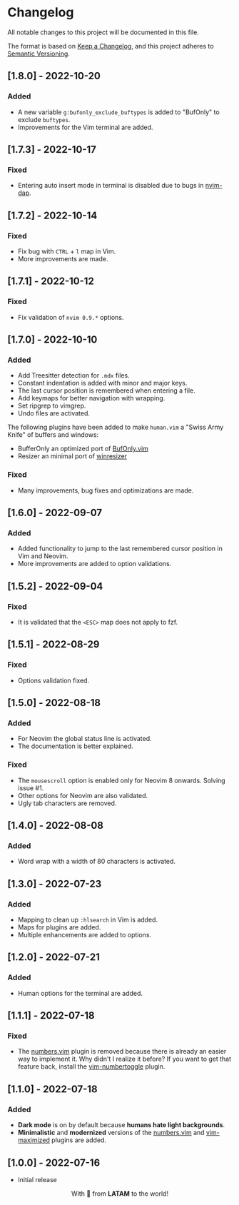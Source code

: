 # Changelog

All notable changes to this project will be documented in this file.

The format is based on [Keep a Changelog](https://keepachangelog.com/en/1.0.0/), and this project adheres to [Semantic Versioning](https://semver.org/spec/v2.0.0.html).

## [1.8.0] - 2022-10-20

### Added

- A new variable `g:bufonly_exclude_buftypes` is added to "BufOnly" to exclude `buftypes`.
- Improvements for the Vim terminal are added.

## [1.7.3] - 2022-10-17

### Fixed

- Entering auto insert mode in terminal is disabled due to bugs in [nvim-dap](https://github.com/mfussenegger/nvim-dap).

## [1.7.2] - 2022-10-14

### Fixed

- Fix bug with `CTRL` + `l` map in Vim.
- More improvements are made.

## [1.7.1] - 2022-10-12

### Fixed

- Fix validation of `nvim 0.9.*` options.

## [1.7.0] - 2022-10-10

### Added

- Add Treesitter detection for `.mdx` files.
- Constant indentation is added with minor and major keys.
- The last cursor position is remembered when entering a file.
- Add keymaps for better navigation with wrapping.
- Set ripgrep to vimgrep.
- Undo files are activated.

The following plugins have been added to make `human.vim` a "Swiss Army Knife" of buffers and windows:

  - BufferOnly an optimized port of [BufOnly.vim](https://github.com/vim-scripts/BufOnly.vim)
  - Resizer an minimal port of [winresizer](https://github.com/simeji/winresizer)

### Fixed

- Many improvements, bug fixes and optimizations are made.

## [1.6.0] - 2022-09-07

### Added

- Added functionality to jump to the last remembered cursor position in Vim and Neovim.
- More improvements are added to option validations.

## [1.5.2] - 2022-09-04

### Fixed

- It is validated that the `<ESC>` map does not apply to fzf.

## [1.5.1] - 2022-08-29

### Fixed

- Options validation fixed.

## [1.5.0] - 2022-08-18

### Added

- For Neovim the global status line is activated.
- The documentation is better explained.

### Fixed

- The `mousescroll` option is enabled only for Neovim 8 onwards. Solving issue #1.
- Other options for Neovim are also validated.
- Ugly tab characters are removed.

## [1.4.0] - 2022-08-08

### Added

- Word wrap with a width of 80 characters is activated.

## [1.3.0] - 2022-07-23

### Added

- Mapping to clean up `:hlsearch` in Vim is added.
- Maps for plugins are added.
- Multiple enhancements are added to options.

## [1.2.0] - 2022-07-21

### Added

- Human options for the terminal are added.

## [1.1.1] - 2022-07-18

### Fixed

- The [numbers.vim](https://github.com/myusuf3/numbers.vim) plugin is removed because there is already an easier way to implement it. Why didn't I realize it before? If you want to get that feature back, install the [vim-numbertoggle](https://github.com/jeffkreeftmeijer/vim-numbertoggle) plugin.

## [1.1.0] - 2022-07-18

### Added

- **Dark mode** is on by default because **humans hate light backgrounds**.
- **Minimalistic** and **modernized** versions of the [numbers.vim](https://github.com/myusuf3/numbers.vim) and [vim-maximized](https://github.com/szw/vim-maximizer) plugins are added.

## [1.0.0] - 2022-07-16

- Initial release

<p align="center">With 💖 from <strong>LATAM</strong> to the world!</p>
